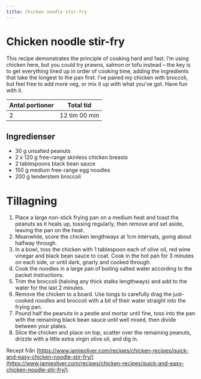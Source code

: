 ```yaml
---
title: Chicken noodle stir-fry
---
```

# Chicken noodle stir-fry

This recipe demonstrates the principle of cooking hard and fast. I’m using chicken here, but you could try prawns, salmon or tofu instead – the key is to get everything lined up in order of cooking time, adding the ingredients that take the longest to the pan first. I’ve paired my chicken with broccoli, but feel free to add more veg, or mix it up with what you’ve got. Have fun with it.

| Antal portioner | Total tid     |
| --------------- | ------------- |
| 2               | 12 tim 00 min |

## Ingredienser
* 30 g unsalted peanuts 
* 2 x 120 g free-range skinless chicken breasts 
* 2 tablespoons black bean sauce 
* 150 g medium free-range egg noodles 
* 200 g tenderstem broccoli 

# Tillagning
<ol class="recipeSteps"><li>Place a large non-stick frying pan on a medium heat and toast the peanuts as it heats up, tossing regularly, then remove and set aside, leaving the pan on the heat. </li><li>Meanwhile, score the chicken lengthways at 1cm intervals, going about halfway through. </li><li>In a bowl, toss the chicken with 1 tablespoon each of olive oil, red wine vinegar and black bean sauce to coat. Cook in the hot pan for 3 minutes on each side, or until dark, gnarly and cooked through.</li><li>Cook the noodles in a large pan of boiling salted water according to the packet instructions. </li><li>Trim the broccoli (halving any thick stalks lengthways) and add to the water for the last 2 minutes. </li><li>Remove the chicken to a board. Use tongs to carefully drag the just-cooked noodles and broccoli with a bit of their water straight into the frying pan. </li><li>Pound half the peanuts in a pestle and mortar until fine, toss into the pan with the remaining black bean sauce until well mixed, then divide between your plates. </li><li>Slice the chicken and place on top, scatter over the remaining peanuts, drizzle with a little extra virgin olive oil, and dig in.</li></ol>


Recept från [https://www.jamieoliver.com/recipes/chicken-recipes/quick-and-easy-chicken-noodle-stir-fry/](https://www.jamieoliver.com/recipes/chicken-recipes/quick-and-easy-chicken-noodle-stir-fry/).
